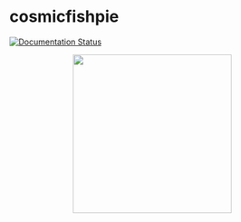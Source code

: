 # cosmicfishpie

[![Documentation Status](https://readthedocs.org/projects/cosmicfishpie/badge/?version=latest)](https://cosmicfishpie.readthedocs.io/en/latest/?badge=latest)

<div align="center">
  <img src="https://github.com/santiagocasas/cosmicfishpie/assets/6987716/1816b3b7-0920-4a2c-aafd-9c4ba1dc3e2b" width="280">
